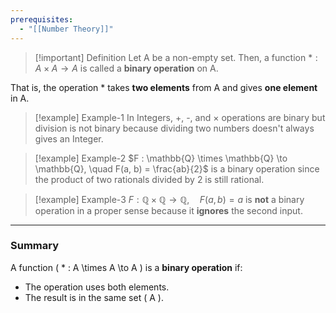 ```yaml
---
prerequisites:
  - "[[Number Theory]]"
---
```


> [!important] Definition
> Let A be a non-empty set. Then, a function $*: A \times A \to A$ is called a **binary operation** on A.

That is, the operation * takes **two elements** from A and gives **one element** in A.

> [!example] Example-1
> In Integers, +, -, and $\times$ operations are binary but division is not binary because dividing two numbers doesn't always gives an Integer.

> [!example] Example-2
> $F : \mathbb{Q} \times \mathbb{Q} \to \mathbb{Q}, \quad F(a, b) = \frac{ab}{2}$ is a binary operation since the product of two rationals divided by 2 is still rational.


>[!example] Example-3
>$F : \mathbb{Q} \times \mathbb{Q} \to \mathbb{Q}, \quad F(a, b) = a$ is **not** a binary operation in a proper sense because it **ignores** the second input.


---

### Summary

A function \( * : A \times A \to A \) is a **binary operation** if:
- The operation uses both elements.
- The result is in the same set \( A \).

